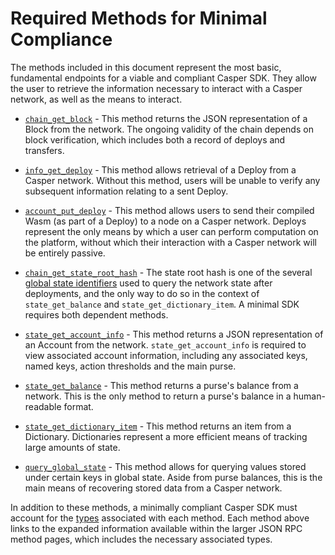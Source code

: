 # Required Methods for Minimal Compliance

The methods included in this document represent the most basic, fundamental endpoints for a viable and compliant Casper SDK. They allow the user to retrieve the information necessary to interact with a Casper network, as well as the means to interact.

* [`chain_get_block`](/developers/json-rpc/json-rpc-informational.md#chain-get-block) - This method returns the JSON representation of a Block from the network. The ongoing validity of the chain depends on block verification, which includes both a record of deploys and transfers.

* [`info_get_deploy`](/developers/json-rpc/json-rpc-informational.md#info-get-deploy) - This method allows retrieval of a Deploy from a Casper network. Without this method, users will be unable to verify any subsequent information relating to a sent Deploy.

* [`account_put_deploy`](/developers/json-rpc/json-rpc-transactional.md#account-put-deploy) - This method allows users to send their compiled Wasm (as part of a Deploy) to a node on a Casper network. Deploys represent the only means by which a user can perform computation on the platform, without which their interaction with a Casper network will be entirely passive.

* [`chain_get_state_root_hash`](/developers/json-rpc/json-rpc-informational.md#chain-get-state-root-hash) - The state root hash is one of the several [global state identifiers](/developers/json-rpc/types_chain.md#globalstateidentifier) used to query the network state after deployments, and the only way to do so in the context of `state_get_balance` and `state_get_dictionary_item`. A minimal SDK requires both dependent methods.

* [`state_get_account_info`](/developers/json-rpc/json-rpc-informational.md#state-get-account-info) - This method returns a JSON representation of an Account from the network. `state_get_account_info` is required to view associated account information, including any associated keys, named keys, action thresholds and the main purse.

* [`state_get_balance`](/developers/json-rpc/json-rpc-informational.md#state-get-balance) - This method returns a purse's balance from a network. This is the only method to return a purse's balance in a human-readable format.

* [`state_get_dictionary_item`](/developers/json-rpc/json-rpc-informational.md#state-get-dictionary-item) - This method returns an item from a Dictionary. Dictionaries represent a more efficient means of tracking large amounts of state.

* [`query_global_state`](/developers/json-rpc/json-rpc-informational.md#query-global-state) - This method allows for querying values stored under certain keys in global state. Aside from purse balances, this is the main means of recovering stored data from a Casper network.

In addition to these methods, a minimally compliant Casper SDK must account for the [types](/developers/json-rpc/types_chain.md) associated with each method. Each method above links to the expanded information available within the larger JSON RPC method pages, which includes the necessary associated types.
